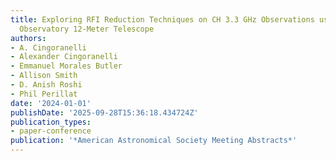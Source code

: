 ```yaml
---
title: Exploring RFI Reduction Techniques on CH 3.3 GHz Observations using the Arecibo
  Observatory 12-Meter Telescope
authors:
- A. Cingoranelli
- Alexander Cingoranelli
- Emmanuel Morales Butler
- Allison Smith
- D. Anish Roshi
- Phil Perillat
date: '2024-01-01'
publishDate: '2025-09-28T15:36:18.434724Z'
publication_types:
- paper-conference
publication: '*American Astronomical Society Meeting Abstracts*'
---
```

